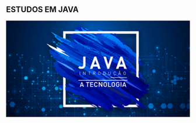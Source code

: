 ## ESTUDOS EM JAVA

<p align="center">
  
  <img src="https://github.com/isaquelimaof/java-estudos/blob/master/artigo-introducao-a-tecnologia-java-25899.png" width="700">
</p>


